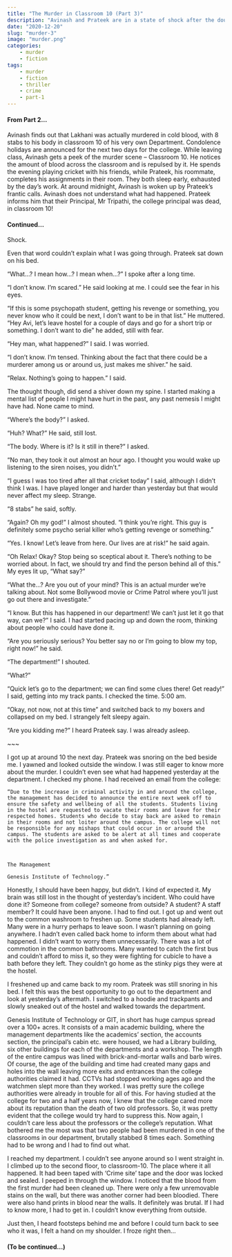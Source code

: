 ```yaml
---
title: "The Murder in Classroom 10 (Part 3)"
description: "Avinash and Prateek are in a state of shock after the double murder at their college. Read to find out what happens next.."
date: "2020-12-20"
slug: "murder-3"
image: "murder.png"
categories:
    - murder
    - fiction
tags:
    - murder
    - fiction
    - thriller
    - crime
    - part-1
---
```


#### From Part 2…

Avinash finds out that Lakhani was actually murdered in cold blood, with 8 stabs to his body in classroom 10 of his very own Department. Condolence holidays are announced for the next two days for the college. While leaving class, Avinash gets a peek of the murder scene – Classroom 10. He notices the amount of blood across the classroom and is repulsed by it. He spends the evening playing cricket with his friends, while Prateek, his roommate, completes his assignments in their room. They both sleep early, exhausted by the day’s work. At around midnight, Avinash is woken up by Prateek’s frantic calls. Avinash does not understand what had happened. Prateek informs him that their Principal, Mr Tripathi, the college principal was dead, in classroom 10!

#### Continued…

Shock.

Even that word couldn’t explain what I was going through. Prateek sat down on his bed.

“What…? I mean how…? I mean when…?” I spoke after a long time.

“I don’t know. I’m scared.” He said looking at me. I could see the fear in his eyes.

“If this is some psychopath student, getting his revenge or something, you never know who it could be next, I don’t want to be in that list.” He muttered. “Hey Avi, let’s leave hostel for a couple of days and go for a short trip or something. I don’t want to die” he added, still with fear.

“Hey man, what happened?” I said. I was worried.

“I don’t know. I’m tensed. Thinking about the fact that there could be a murderer among us or around us, just makes me shiver.” he said.

“Relax. Nothing’s going to happen.” I said.

The thought though, did send a shiver down my spine. I started making a mental list of people I might have hurt in the past, any past nemesis I might have had. None came to mind.

“Where’s the body?” I asked.

“Huh? What?” He said, still lost. 

“The body. Where is it? Is it still in there?” I asked.

“No man, they took it out almost an hour ago. I thought you would wake up listening to the siren noises, you didn’t.”

“I guess I was too tired after all that cricket today” I said, although I didn’t think I was. I have played longer and harder than yesterday but that would never affect my sleep. Strange.

“8 stabs” he said, softly.

“Again? Oh my god!” I almost shouted. “I think you’re right. This guy is definitely some psycho serial killer who’s getting revenge or something.”

“Yes. I know! Let’s leave from here. Our lives are at risk!” he said again.

“Oh Relax! Okay? Stop being so sceptical about it. There’s nothing to be worried about. In fact, we should try and find the person behind all of this.” My eyes lit up, “What say?”

“What the…? Are you out of your mind? This is an actual murder we’re talking about. Not some Bollywood movie or Crime Patrol where you’ll just go out there and investigate.”

“I know. But this has happened in our department! We can’t just let it go that way, can we?” I said. I had started pacing up and down the room, thinking about people who could have done it.

“Are you seriously serious? You better say no or I’m going to blow my top, right now!” he said.

“The department!” I shouted.

“What?”

“Quick let’s go to the department; we can find some clues there! Get ready!” I said, getting into my track pants. I checked the time. 5:00 am.

“Okay, not now, not at this time” and switched back to my boxers and collapsed on my bed. I strangely felt sleepy again.

“Are you kidding me?” I heard Prateek say. I was already asleep.

\~~~

I got up at around 10 the next day. Prateek was snoring on the bed beside me. I yawned and looked outside the window. I was still eager to know more about the murder. I couldn’t even see what had happened yesterday at the department. I checked my phone. I had received an email from the college:

 
```
“Due to the increase in criminal activity in and around the college,
the management has decided to announce the entire next week off to 
ensure the safety and wellbeing of all the students. Students living 
in the hostel are requested to vacate their rooms and leave for their
respected homes. Students who decide to stay back are asked to remain
in their rooms and not loiter around the campus. The college will not
be responsible for any mishaps that could occur in or around the
campus. The students are asked to be alert at all times and cooperate
with the police investigation as and when asked for.

 

The Management

Genesis Institute of Technology.”
```
 

Honestly, I should have been happy, but didn’t. I kind of expected it. My brain was still lost in the thought of yesterday’s incident. Who could have done it? Someone from college? someone from outside? A student? A staff member? It could have been anyone. I had to find out. I got up and went out to the common washroom to freshen up. Some students had already left. Many were in a hurry perhaps to leave soon. I wasn’t planning on going anywhere. I hadn’t even called back home to inform them about what had happened. I didn’t want to worry them unnecessarily. There was a lot of commotion in the common bathrooms. Many wanted to catch the first bus and couldn’t afford to miss it, so they were fighting for cubicle to have a bath before they left. They couldn’t go home as the stinky pigs they were at the hostel.

I freshened up and came back to my room. Prateek was still snoring in his bed. I felt this was the best opportunity to go out to the department and look at yesterday’s aftermath. I switched to a hoodie and trackpants and slowly sneaked out of the hostel and walked towards the department.

Genesis Institute of Technology or GIT, in short has huge campus spread over a 100+ acres. It consists of a main academic building, where the management departments like the academics’ section, the accounts section, the principal’s cabin etc. were housed, we had a Library building, six other buildings for each of the departments and a workshop. The length of the entire campus was lined with brick-and-mortar walls and barb wires. Of course, the age of the building and time had created many gaps and holes into the wall leaving more exits and entrances than the college authorities claimed it had. CCTVs had stopped working ages ago and the watchmen slept more than they worked. I was pretty sure the college authorities were already in trouble for all of this. For having studied at the college for two and a half years now, I knew that the college cared more about its reputation than the death of two old professors. So, it was pretty evident that the college would try hard to suppress this. Now again, I couldn’t care less about the professors or the college’s reputation. What bothered me the most was that two people had been murdered in one of the classrooms in our department, brutally stabbed 8 times each. Something had to be wrong and I had to find out what.

I reached my department. I couldn’t see anyone around so I went straight in. I climbed up to the second floor, to classroom-10. The place where it all happened. It had been taped with ‘Crime site’ tape and the door was locked and sealed. I peeped in through the window. I noticed that the blood from the first murder had been cleaned up. There were only a few unremovable stains on the wall, but there was another corner had been bloodied. There were also hand prints in blood near the walls. It definitely was brutal. If I had to know more, I had to get in. I couldn’t know everything from outside.

Just then, I heard footsteps behind me and before I could turn back to see who it was, I felt a hand on my shoulder. I froze right then…

 

 

#### (To be continued…)